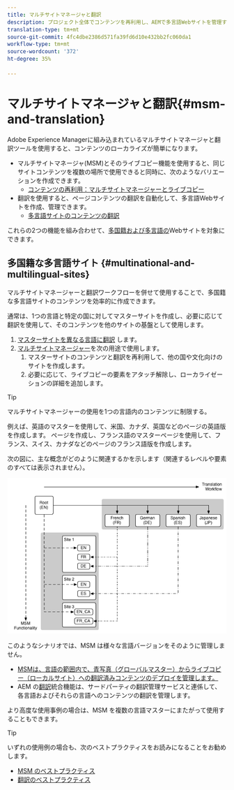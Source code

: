 ```yaml
---
title: マルチサイトマネージャと翻訳
description: プロジェクト全体でコンテンツを再利用し、AEMで多言語Webサイトを管理する方法を学びます。
translation-type: tm+mt
source-git-commit: 4fc4dbe2386d571fa39fd6d10e432bb2fc060da1
workflow-type: tm+mt
source-wordcount: '372'
ht-degree: 35%

---
```



# マルチサイトマネージャと翻訳{#msm-and-translation}

Adobe Experience Managerに組み込まれているマルチサイトマネージャと翻訳ツールを使用すると、コンテンツのローカライズが簡単になります。

* マルチサイトマネージャ(MSM)とそのライブコピー機能を使用すると、同じサイトコンテンツを複数の場所で使用できると同時に、次のようなバリエーションを作成できます。
   * [コンテンツの再利用：マルチサイトマネージャーとライブコピー](msm/overview.md)
* 翻訳を使用すると、ページコンテンツの翻訳を自動化して、多言語Webサイトを作成、管理できます。
   * [多言語サイトのコンテンツの翻訳](translation/overview.md)

これらの2つの機能を組み合わせて、[多国籍および多言語の](#multinational-and-multilingual-sites)Webサイトを対象にできます。

## 多国籍な多言語サイト {#multinational-and-multilingual-sites}

マルチサイトマネージャーと翻訳ワークフローを併せて使用することで、多国籍な多言語サイトのコンテンツを効率的に作成できます。

通常は、1つの言語と特定の国に対してマスターサイトを作成し、必要に応じて翻訳を使用して、そのコンテンツを他のサイトの基盤として使用します。

1. [マスターサイトを異なる言語に翻訳](translation/overview.md) します。
1. [マルチサイトマネージャー](msm/overview.md)を次の用途で使用します。
   1. マスターサイトのコンテンツと翻訳を再利用して、他の国や文化向けのサイトを作成します。
   1. 必要に応じて、ライブコピーの要素をアタッチ解除し、ローカライゼーションの詳細を追加します。

>[!TIP]
>
>マルチサイトマネージャーの使用を1つの言語内のコンテンツに制限する。
>
>例えば、英語のマスターを使用して、米国、カナダ、英国などのページの英語版を作成します。 ページを作成し、フランス語のマスターページを使用して、フランス、スイス、カナダなどのページのフランス語版を作成します。

次の図に、主な概念がどのように関連するかを示します（関連するレベルや要素のすべては表示されません）。

![ローカライゼーションの概要](assets/localization-overview.png)

このようなシナリオでは、MSM は様々な言語バージョンをそのように管理しません。

* [MSMは、言語の範囲内で、青写真（グローバルマスター）からライブコピー（ローカルサイト）への翻訳済みコンテンツのデプロイを管理します。](msm/overview.md) 
* AEM の[翻訳](translation/overview.md)統合機能は、サードパーティの翻訳管理サービスと連係して、各言語およびそれらの言語へのコンテンツの翻訳を管理します。

より高度な使用事例の場合は、MSM を複数の言語マスターにまたがって使用することもできます。

>[!TIP]
>
>いずれの使用例の場合も、次のベストプラクティスをお読みになることをお勧めします。
>
>* [MSM のベストプラクティス](msm/best-practices.md)
>* [翻訳のベストプラクティス](translation/best-practices.md)

